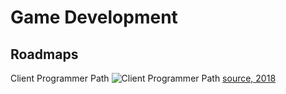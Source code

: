 # Game Development

## Roadmaps
Client Programmer Path
![Client Programmer Path](https://miro.medium.com/max/2000/1*PfCM4BKYJZQWmZnHeyUcRw.png)
[source, 2018](https://codeburst.io/the-2018-game-developer-roadmap-e07e45b3c423)

